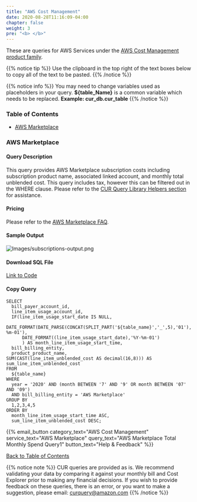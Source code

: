 ```yaml
---
title: "AWS Cost Management"
date: 2020-08-28T11:16:09-04:00
chapter: false
weight: 3
pre: "<b> </b>"
---
```


These are queries for AWS Services under the [AWS Cost Management product family](https://aws.amazon.com/aws-cost-management/).  

{{% notice tip %}}
Use the clipboard in the top right of the text boxes below to copy all of the text to be pasted.
{{% /notice %}}

{{% notice info %}}
You may need to change variables used as placeholders in your query. **${table_Name}** is a common variable which needs to be replaced. **Example: cur_db.cur_table**
{{% /notice %}}

### Table of Contents
  * [AWS Marketplace](#aws-marketplace)
  
### AWS Marketplace

#### Query Description
This query provides AWS Marketplace subscription costs including subscription product name, associated linked account, and monthly total unblended cost.  This query includes tax, however this can be filtered out in the WHERE clause.  Please refer to the [CUR Query Library Helpers section](/cost/300_labs/300_cur_queries/query_help/) for assistance.  

#### Pricing
Please refer to the [AWS Marketplace FAQ](https://aws.amazon.com/marketplace/help/).

#### Sample Output
![Images/subscriptions-output.png](/Cost/300_CUR_Queries/Images/AWS_Cost_Management/marketplacespend.png)

#### Download SQL File
[Link to Code](/Cost/300_CUR_Queries/Code/AWS_Cost_Management/marketplacespend.sql)

#### Copy Query
    SELECT
      bill_payer_account_id,
      line_item_usage_account_id,
      IF(line_item_usage_start_date IS NULL, 
          DATE_FORMAT(DATE_PARSE(CONCAT(SPLIT_PART('${table_name}','_',5),'01'),'%Y%m%d'),'%Y-%m-01'),
          DATE_FORMAT((line_item_usage_start_date),'%Y-%m-01') 
          ) AS month_line_item_usage_start_time,
      bill_billing_entity,
      product_product_name,
    SUM(CAST(line_item_unblended_cost AS decimal(16,8))) AS sum_line_item_unblended_cost
    FROM 
      ${table_name}
    WHERE 
      year = '2020' AND (month BETWEEN '7' AND '9' OR month BETWEEN '07' AND '09')
      AND bill_billing_entity = 'AWS Marketplace'
    GROUP BY
      1,2,3,4,5
    ORDER BY
      month_line_item_usage_start_time ASC,
      sum_line_item_unblended_cost DESC;

{{% email_button category_text="AWS Cost Management" service_text="AWS Marketplace" query_text="AWS Marketplace Total Monthly Spend Query1" button_text="Help & Feedback" %}}

[Back to Table of Contents](#table-of-contents)

{{% notice note %}}
CUR queries are provided as is. We recommend validating your data by comparing it against your monthly bill and Cost Explorer prior to making any financial decisions. If you wish to provide feedback on these queries, there is an error, or you want to make a suggestion, please email: curquery@amazon.com
{{% /notice %}}






